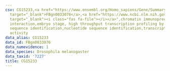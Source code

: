 ```yaml
---
csv: CG15233,<a href="https://www.ensembl.org/Homo_sapiens/Gene/Summary?db=core;g=FBgn0033076"
  target="_blank">FBgn0033076</a>,<a href="https://www.ncbi.nlm.nih.gov/pubmed/15998452"
  target="_blank"><i class="fas fa-file"></i></a>",chromatin immunoprecipitation assay,direct
  interaction,embryo stage, high throughput transcription profiling by microarray,nucleotide
  sequence identification,nucleotide sequence identification,transcriptional regulation,up-regulates
  activity
data_alias: CG15233
data_id: FBgn0033076
data_numevidence: 1
data_species: Drosophila melanogaster
data_taxid: '7227'
title: CG15233
---
```

